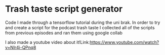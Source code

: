 # Trash taste script generator
Code I made through a tensorflow tutorial during the uni brak.
In order to try and create a script for the podcast trash taste I collected all of the scripts from previous episodes and ran them using google collab

I also made a youtube video about it!Link:https://www.youtube.com/watch?v=Nlr4i-QPnq8
